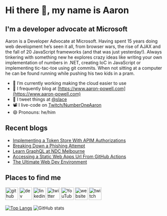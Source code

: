# Hi there 👋, my name is Aaron

## I'm a developer advocate at Microsoft

Aaron is a Developer Advocate at Microsoft. Having spent 15 years doing web development he’s seen it all, from browser wars, the rise of AJAX and the fall of 20 JavaScript frameworks (and that was just yesterday!). Always tinkering with something new he explores crazy ideas like writing your own implementation of numbers in .NET, creating IoC in JavaScript or implementing tic-tac-toe using git commits. When not sitting at a computer he can be found running while pushing his two kids in a pram.

- 🔭 I’m currently working making the cloud easier to use
- 📄 I frequently blog at [https://www.aaron-powell.com](https://www.aaron-powell.com)
- 📣 I tweet things at [@slace](https://twitter.com/slace)
- 📽 I live-code on [Twitch/NumberOneAaron](https://www.twitch.tv/numberoneaaron)
- 😄 Pronouns: he/him

## Recent blogs

<!--START_SECTION:posts-->
* [Implementing a Token Store With APIM Authorizations](https:&#x2F;&#x2F;www.aaron-powell.com&#x2F;posts&#x2F;2022-06-16-implementing-a-token-store-with-apim-authorizations&#x2F;)
* [Breaking Down a Phishing Attempt](https:&#x2F;&#x2F;www.aaron-powell.com&#x2F;posts&#x2F;2022-05-10-breaking-down-a-phishing-attempt&#x2F;)
* [Learn GraphQL at NDC Melbourne](https:&#x2F;&#x2F;www.aaron-powell.com&#x2F;posts&#x2F;2022-05-02-learn-graphql-at-ndc-melbourne&#x2F;)
* [Accessing a Static Web Apps Url From GitHub Actions](https:&#x2F;&#x2F;www.aaron-powell.com&#x2F;posts&#x2F;2022-04-08-accessing-a-swa-url-from-github-actions&#x2F;)
* [The Ultimate Web Dev Environment](https:&#x2F;&#x2F;www.aaron-powell.com&#x2F;posts&#x2F;2022-03-04-the-ultimate-web-dev-environment&#x2F;)
<!--END_SECTION:posts-->

## Places to find me

[<img src='https://cdn.jsdelivr.net/npm/simple-icons@3.0.1/icons/github.svg' alt='github' height='40'>](https://github.com/aaronpowell) [<img src='https://cdn.jsdelivr.net/npm/simple-icons@3.0.1/icons/dev-dot-to.svg' alt='dev' height='40'>](https://dev.to/aaronpowell) [<img src='https://cdn.jsdelivr.net/npm/simple-icons@3.0.1/icons/linkedin.svg' alt='linkedin' height='40'>](https://www.linkedin.com/in/aaron-powell-66038631/) [<img src='https://cdn.jsdelivr.net/npm/simple-icons@3.0.1/icons/twitter.svg' alt='twitter' height='40'>](https://twitter.com/slace) [<img src='https://cdn.jsdelivr.net/npm/simple-icons@3.0.1/icons/youtube.svg' alt='YouTube' height='40'>](https://www.youtube.com/channel/aaronpowelldev) [<img src='https://cdn.jsdelivr.net/npm/simple-icons@3.0.1/icons/icloud.svg' alt='website' height='40'>](https://www.aaron-powell.com) [<img src='https://cdn.jsdelivr.net/npm/simple-icons@3.0.1/icons/twitch.svg' alt='twitch' height='40'>](https://www.twitch.tv/numberoneaaron)

[![Top Langs](https://github-readme-stats.vercel.app/api/top-langs/?username=aaronpowell)](https://github.com/anuraghazra/github-readme-stats) ![GitHub stats](https://github-readme-stats.vercel.app/api?username=aaronpowell&show_icons=true)
